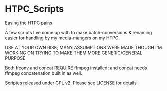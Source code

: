 # HTPC_Scripts
Easing the HTPC pains.

A few scripts I've come up with to make batch-conversions & renaming easier for handling by my media-mangers on my HTPC.

USE AT YOUR OWN RISK; MANY ASSUMPTIONS WERE MADE THOUGH I'M WORKING ON TRYING TO MAKE THEM MORE GENERIC/GENERAL PURPOSE

Both ffconv and concat REQUIRE ffmpeg installed; and concat needs ffmpeg concatenation built in as well.

Scriptes released under GPL v2.  Please see LICENSE for details
